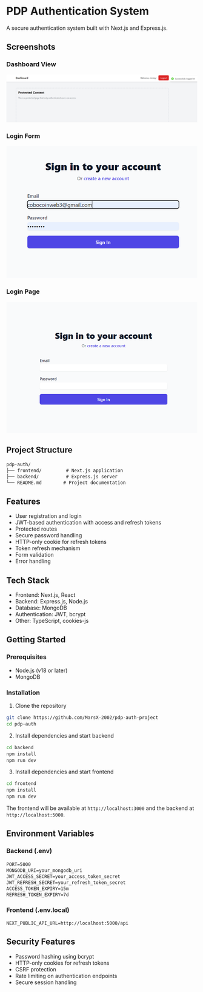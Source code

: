 # PDP Authentication System

A secure authentication system built with Next.js and Express.js.

## Screenshots

### Dashboard View
![Dashboard](dashboard.png)

### Login Form
![Login Form](login-form.png)

### Login Page
![Login Page](login.png)

## Project Structure
```
pdp-auth/
├── frontend/         # Next.js application
├── backend/          # Express.js server
└── README.md        # Project documentation
```

## Features
- User registration and login
- JWT-based authentication with access and refresh tokens
- Protected routes
- Secure password handling
- HTTP-only cookie for refresh tokens
- Token refresh mechanism
- Form validation
- Error handling

## Tech Stack
- Frontend: Next.js, React
- Backend: Express.js, Node.js
- Database: MongoDB
- Authentication: JWT, bcrypt
- Other: TypeScript, cookies-js

## Getting Started

### Prerequisites
- Node.js (v18 or later)
- MongoDB

### Installation

1. Clone the repository
```bash
git clone https://github.com/MarsX-2002/pdp-auth-project
cd pdp-auth
```

2. Install dependencies and start backend
```bash
cd backend
npm install
npm run dev
```

3. Install dependencies and start frontend
```bash
cd frontend
npm install
npm run dev
```

The frontend will be available at `http://localhost:3000` and the backend at `http://localhost:5000`.

## Environment Variables

### Backend (.env)
```
PORT=5000
MONGODB_URI=your_mongodb_uri
JWT_ACCESS_SECRET=your_access_token_secret
JWT_REFRESH_SECRET=your_refresh_token_secret
ACCESS_TOKEN_EXPIRY=15m
REFRESH_TOKEN_EXPIRY=7d
```

### Frontend (.env.local)
```
NEXT_PUBLIC_API_URL=http://localhost:5000/api
```

## Security Features
- Password hashing using bcrypt
- HTTP-only cookies for refresh tokens
- CSRF protection
- Rate limiting on authentication endpoints
- Secure session handling
